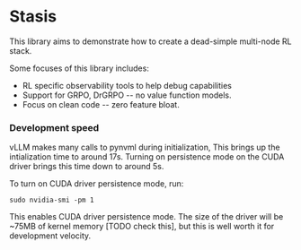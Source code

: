# Stasis
This library aims to demonstrate how to create a dead-simple multi-node RL stack.

Some focuses of this library includes:
- RL specific observability tools to help debug capabilities
- Support for GRPO, DrGRPO -- no value function models.
- Focus on clean code -- zero feature bloat.

###

### Development speed
vLLM makes many calls to pynvml during initialization, This brings up the intialization time to around 17s. Turning on persistence mode on the CUDA driver brings this time down to around 5s.

To turn on CUDA driver persistence mode, run:
```
sudo nvidia-smi -pm 1
```

This enables CUDA driver persistence mode. The size of the driver will be ~75MB of kernel memory [TODO check this], but this is well worth it for development velocity.
